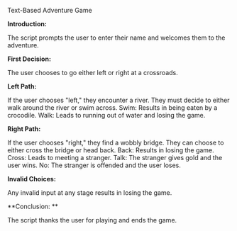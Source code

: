 Text-Based Adventure Game

**Introduction:** 

The script prompts the user to enter their name and welcomes them to the adventure.

**First Decision:** 

The user chooses to go either left or right at a crossroads.

**Left Path:**

If the user chooses "left," they encounter a river.
They must decide to either walk around the river or swim across.
Swim: Results in being eaten by a crocodile.
Walk: Leads to running out of water and losing the game.

**Right Path:**

If the user chooses "right," they find a wobbly bridge.
They can choose to either cross the bridge or head back.
Back: Results in losing the game.
Cross: Leads to meeting a stranger.
Talk: The stranger gives gold and the user wins.
No: The stranger is offended and the user loses.

**Invalid Choices:** 

Any invalid input at any stage results in losing the game.

**Conclusion: **

The script thanks the user for playing and ends the game.
